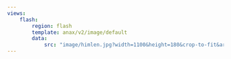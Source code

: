```yaml
---
views:
    flash:
        region: flash
        template: anax/v2/image/default
        data:
            src: "image/himlen.jpg?width=1100&height=180&crop-to-fit&area=0,0,30,0"
---
```

